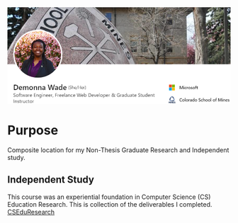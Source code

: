 <img src="images/LinkedIn Snapshot.png" alt="hi" class="inline"/>

# Purpose
Composite location for my Non-Thesis Graduate Research and Independent study.


## Independent Study
This course was an experiential foundation in Computer Science (CS) Education Research. This is collection of the deliverables I completed. [CSEduResearch](CSEduResearch)
